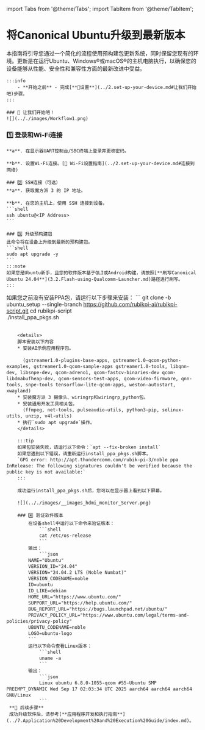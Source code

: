 import Tabs from '@theme/Tabs';
import TabItem from '@theme/TabItem';

# 将Canonical Ubuntu升级到最新版本
 
本指南将引导您通过一个简化的流程使用预构建包更新系统，同时保留您现有的环境。更新是在运行Ubuntu、Windows®或macOS®的主机电脑执行，以确保您的设备能够从性能、安全性和兼容性方面的最新改进中受益。

	:::info 
		- **开始之前** - 完成[**🔗设置**](../2.set-up-your-device.md#让我们开始吧)步骤。
	:::
	
	### 🏁 让我们开始吧！
	![](.././images/Workflow1.png)
   ### 1️⃣ 登录和Wi-Fi连接
	**a**. 在显示器UART控制台/SBC终端上登录并更改密码。

	**b**. 设置Wi-Fi连接。[🔗 Wi-Fi设置指南](../2.set-up-your-device.md#连接到网络)

	### 2️⃣ SSH连接（可选）
	**a**. 获取魔方派 3 的 IP 地址。

	**b**. 在您的主机上，使用 SSH 连接到设备。
	```shell
	ssh ubuntu@<IP Address>
	```

	### 3️⃣ 升级预构建包
	此命令将在设备上升级到最新的预构建包。
	```shell
	sudo apt upgrade -y
	```
	:::note
	如果您是Ubuntu新手，且您的软件版本基于QLI或Android构建，请按照[**刷写Canonical Ubuntu 24.04**](3.2.Flash-using-Qualcomm-Launcher.md)路径进行刷写。
	:::

 如果您之前没有安装PPA包，请运行以下步骤来安装：
	```
git clone -b ubuntu_setup --single-branch https://github.com/rubikpi-ai/rubikpi-script.git 
cd rubikpi-script  
./install_ppa_pkgs.sh 
```
	
	<details>
	脚本安装以下内容
	* 安装AI示例应用程序包。
	  
	  (gstreamer1.0-plugins-base-apps, gstreamer1.0-qcom-python-examples, gstreamer1.0-qcom-sample-apps gstreamer1.0-tools, libqnn-dev, libsnpe-dev, qcom-adreno1, qcom-fastcv-binaries-dev qcom-libdmabufheap-dev, qcom-sensors-test-apps, qcom-video-firmware, qnn-tools, snpe-tools tensorflow-lite-qcom-apps, weston-autostart, xwayland)
	* 安装魔方派 3 摄像头、wiringrp和wiringrp_python包。
	* 安装通用开发工具相关包。
	  (ffmpeg, net-tools, pulseaudio-utils, python3-pip, selinux-utils, unzip, v4l-utils)
	* 执行`sudo apt upgrade`操作。
	</details>

	:::tip
	如果包安装失败，请运行以下命令：`apt --fix-broken install`
	如果您遇到以下错误，请重新运行install_ppa_pkgs.sh脚本。
	`GPG error: http://apt.thundercomm.com/rubik-pi-3/noble ppa InRelease: The following signatures couldn't be verified because the public key is not available:`
	:::

	成功运行install_ppa_pkgs.sh后，您可以在显示器上看到以下屏幕。

	![](.././images/__images_hdmi_monitor_Server.png)
 
	### 4️⃣ 验证软件版本
		在设备shell中运行以下命令来验证版本：
			```shell
			cat /etc/os-release 
			```
		输出：
			```json
		NAME="Ubuntu"
		VERSION_ID="24.04"
		VERSION="24.04.2 LTS (Noble Numbat)"
		VERSION_CODENAME=noble
		ID=ubuntu
		ID_LIKE=debian
		HOME_URL="https://www.ubuntu.com/"
		SUPPORT_URL="https://help.ubuntu.com/"
		BUG_REPORT_URL="https://bugs.launchpad.net/ubuntu/"
		PRIVACY_POLICY_URL="https://www.ubuntu.com/legal/terms-and-policies/privacy-policy"
		UBUNTU_CODENAME=noble
		LOGO=ubuntu-logo
		```
		运行以下命令查看Linux版本：
			```shell
			uname -a
			```
		输出：
			```json
			Linux ubuntu 6.8.0-1055-qcom #55-Ubuntu SMP PREEMPT_DYNAMIC Wed Sep 17 02:03:34 UTC 2025 aarch64 aarch64 aarch64 GNU/Linux  
			```
 **🧭 后续步骤**  
 成功升级软件后，请参考[**应用程序开发和执行指南**](../7.Application%20Development%20and%20Execution%20Guide/index.md)。
